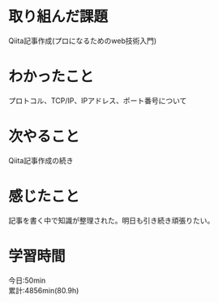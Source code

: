 # 取り組んだ課題     
Qiita記事作成(プロになるためのweb技術入門) 
# わかったこと   
プロトコル、TCP/IP、IPアドレス、ポート番号について
# 次やること
Qiita記事作成の続き  
# 感じたこと
記事を書く中で知識が整理された。明日も引き続き頑張りたい。
# 学習時間  
今日:50min  
累計:4856min(80.9h)  
